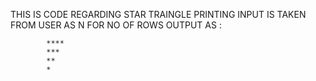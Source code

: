 THIS IS CODE REGARDING STAR TRAINGLE PRINTING 
INPUT IS TAKEN FROM USER AS N FOR NO OF ROWS
OUTPUT AS :

            ****
            ***
            **
            *
